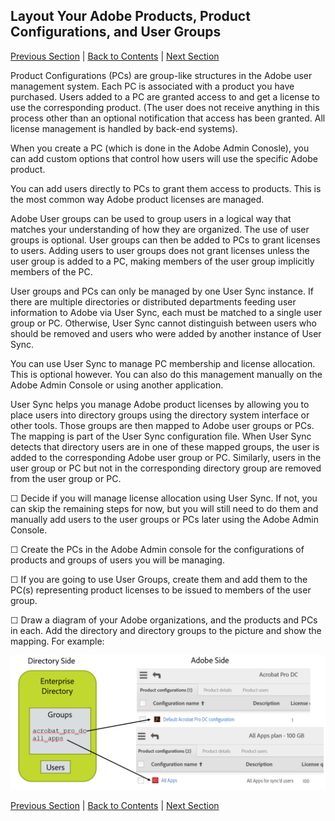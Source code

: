 ## Layout Your Adobe Products, Product Configurations, and User Groups

[Previous Section](layout_orgs.md) | [Back to Contents](Contents.md) |  [Next Section](decide_deletion_policy.md)

Product Configurations (PCs) are group-like structures in the Adobe user management system.  Each PC is associated with a product you have purchased.  Users added to a PC are granted access to and get a license to use the corresponding product.  (The user does not receive anything in this process other than an optional notification that access has been granted.  All license management is handled by back-end systems).

When you create a PC (which is done in the Adobe Admin Conosle), you can add custom options that control how users will use the specific Adobe product.

You can add users directly to PCs to grant them access to products.  This is the most common way Adobe product licenses are managed.

Adobe User groups can be used to group users in a logical way that matches your understanding of how they are organized.  The use of user groups is optional.  User groups can then be added to PCs to grant licenses to users.  Adding users to user groups does not grant licenses unless the user group is added to a PC, making members of the user group implicitly members of the PC.


User groups and PCs can only be managed by one User Sync instance.  If there are multiple directories or distributed departments feeding user information to Adobe via User Sync, each must be matched to a single user group or PC.  Otherwise, User Sync cannot distinguish between users who should be removed and users who were added by another instance of User Sync.

You can use User Sync to manage PC membership and license allocation.  This is optional however.  You can also do this management manually on the Adobe Admin Console or using another application.

User Sync helps you manage Adobe product licenses by allowing you to place users into directory groups using the directory system interface or other tools.  Those groups are then mapped to Adobe user groups or PCs.  The mapping is part of the User Sync configuration file.  When User Sync detects that directory users are in one of these mapped groups, the user is added to the corresponding Adobe user group or PC.  Similarly, users in the user group or PC but not in the corresponding directory group are removed from the user group or PC.

&#9744; Decide if you will manage license allocation using User Sync.  If not, you can skip the remaining steps for now, but you will still need to do them and manually add users to the user groups or PCs later using the Adobe Admin Console. 

&#9744; Create the PCs in the Adobe Admin console for the configurations of products and groups of users you will be managing.

&#9744; If you are going to use User Groups, create them and add them to the PC(s) representing product licenses to be issued to members of the user group.

&#9744; Draw a diagram of your Adobe organizations, and the products and PCs in each.  Add the directory and directory groups to the picture and show the mapping.  For example:

![img](images/layout_products_map.png)





[Previous Section](layout_orgs.md) | [Back to Contents](Contents.md) |  [Next Section](decide_deletion_policy.md)

